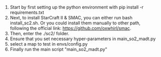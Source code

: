 1. Start by first setting up the python environment with pip install -r requirements.txt
2. Next, to install StarCraft II & SMAC, you can either run bash install_sc2.sh. Or you could install them manually to other path, following the official link: https://github.com/oxwhirl/smac.
3. Then, enter the ./sc2/ folder.
4. Ensure that you set necessary hyper-parameters in main_so2_madt.py
5. select a map to test in envs/config.py
6. Finally run the main script "main_so2_madt.py"
